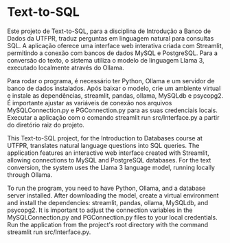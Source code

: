 # Text-to-SQL
Este projeto de Text-to-SQL, para a disciplina de Introdução a Banco de Dados da UTFPR, traduz perguntas em linguagem natural para consultas SQL. A aplicação oferece uma interface web interativa criada com Streamlit, permitindo a conexão com bancos de dados MySQL e PostgreSQL. Para a conversão do texto, o sistema utiliza o modelo de linguagem Llama 3, executado localmente através do Ollama.

Para rodar o programa, é necessário ter Python, Ollama e um servidor de banco de dados instalados. Após baixar o modelo, crie um ambiente virtual e instale as dependências, streamlit, pandas, ollama, MySQLdb e psycopg2. É importante ajustar as variáveis de conexão nos arquivos MySQLConnection.py e PGConnection.py para as suas credenciais locais. Executar a aplicação com o comando streamlit run src/Interface.py a partir do diretório raiz do projeto.

This Text-to-SQL project, for the Introduction to Databases course at UTFPR, translates natural language questions into SQL queries. The application features an interactive web interface created with Streamlit, allowing connections to MySQL and PostgreSQL databases. For the text conversion, the system uses the Llama 3 language model, running locally through Ollama.

To run the program, you need to have Python, Ollama, and a database server installed. After downloading the model, create a virtual environment and install the dependencies: streamlit, pandas, ollama, MySQLdb, and psycopg2. It is important to adjust the connection variables in the MySQLConnection.py and PGConnection.py files to your local credentials. Run the application from the project's root directory with the command streamlit run src/Interface.py.
